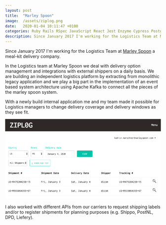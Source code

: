 ```yaml
---
layout: post
title:  "Marley Spoon"
image:  /assets/ziplog.png
date:   2020-01-04 10:11:47 +0100
categories: Ruby Rails RSpec JavaScript React Jest Enzyme Cypress PostgreSQL Redis Kafka Sidekiq Ansible Terraform AWS DigitalOcean Codeship
description: Since January 2017 I'm working for the Logistics Team at Marley Spoon.
---
```


Since January 2017 I'm working for the Logistics Team at [Marley Spoon][marleyspoon] a meal-kit delivery company.

In the Logistics team at Marley Spoon we deal with delivery option management and integrations with external shippers on a daily basis.
We are building an independent logistics platform by extracting from monolithic legacy application and we play a big part in the implementation of an event based system architecture using Apache Kafka to connect all the pieces of the marley spoon system.

With a newly build internal application me and my team made it possible for Logistics managers to change delivery coverage and delivery windows as they see fit.

![ziplog screenshot](/assets/ziplog.png)

I also worked with different APIs from our carriers to request shipping labels and/or to register shipments for planning purposes (e.g. Shippo, PostNL, DPD, Liefery).

[marleyspoon]: https://marleyspoon.com/
